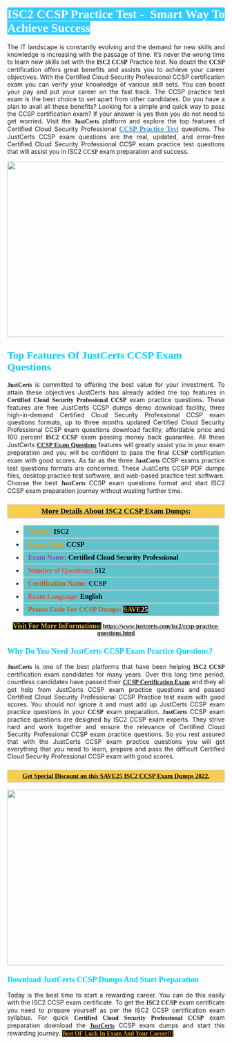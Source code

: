 <h1 style="text-align: justify;"><span style="color:#ffffff;"><span style="font-family:Georgia,serif;"><strong><span style="background-color:#33ccff;">ISC2 CCSP Practice Test -  Smart Way To Achieve Success</span></strong></span></span></h1>

<p style="text-align: justify;">The IT landscape is constantly evolving and the demand for new skills and knowledge is increasing with the passage of time. It’s never the wrong time to learn new skills set with the <span style="font-family:Georgia,serif;"><strong>ISC2 CCSP</strong></span> Practice test. No doubt the <span style="font-family:Georgia,serif;"><strong>CCSP</strong></span> certification offers great benefits and assists you to achieve your career objectives. With the Certified Cloud Security Professional CCSP certification exam you can verify your knowledge of various skill sets. You can boost your pay and put your career on the fast track. The CCSP practice test exam is the best choice to set apart from other candidates. Do you have a plan to avail all these benefits? Looking for a simple and quick way to pass the CCSP certification exam? If your answer is yes then you do not need to get worried. Visit the <span style="font-family:Georgia,serif;"><span style="font-size:14px;"><strong>JustCerts</strong></span></span> platform and explore the top features of Certified Cloud Security Professional <a href="https://www.justcerts.com/isc2/ccsp-practice-questions.html"><span style="color:#3498db;"><span style="font-size:16px;"><span style="font-family:Georgia,serif;"><strong>CCSP Practice Test</strong></span></span></span></a> questions. The JustCerts CCSP exam questions are the real, updated, and error-free Certified Cloud Security Professional CCSP exam practice test questions that will assist you in ISC2 <span style="color:#000000;"><span style="font-size:14px;"><span style="font-family:Georgia,serif;">CCSP </span></span></span>exam preparation and success.</p>

<p style="text-align: center;"><a href="https://www.justcerts.com/isc2/ccsp-practice-questions.html"><img alt="" src="https://i.imgur.com/3zmepCe.jpg" style="width: 720px; height: 405px;" /></a></p>

<h2 style="margin-right:0in; margin-left:0in"><span style="color:#00ccff;"><span style="font-family:Georgia,serif;"><strong><span style="font-size:18pt">Top Features Of JustCerts CCSP Exam Questions</span></strong></span></span></h2>

<p style="text-align: justify;"><span style="font-family:Georgia,serif;"><span style="font-size:14px;"><strong>JustCerts</strong></span></span> is committed to offering the best value for your investment. To attain these objectives JustCerts has already added the top features in <span style="font-family:Georgia,serif;"><strong>Certified Cloud Security Professional CCSP</strong></span> exam practice questions. These features are free JustCerts CCSP dumps demo download facility, three high-in-demand Certified Cloud Security Professional CCSP exam questions formats, up to three months updated Certified Cloud Security Professional CCSP exam questions download facility, affordable price and 100 percent <span style="font-family:Georgia,serif;"><strong>ISC2 CCSP</strong></span> exam passing money back guarantee. All these JustCerts <a href="https://www.justcerts.com/isc2/ccsp-practice-questions.html"><span style="font-size:14px;"><span style="font-family:Georgia,serif;"><strong>CCSP Exam Questions</strong></span></span></a> features will greatly assist you in your exam preparation and you will be confident to pass the final <span style="font-family:Georgia,serif;"><strong> CCSP</strong></span> certification exam with good scores. As far as the three <span style="font-size:14px;"><span style="font-family:Georgia,serif;"><strong>JustCerts</strong></span></span> CCSP exams practice test questions formats are concerned. These JustCerts CCSP PDF dumps files, desktop practice test software, and web-based practice test software. Choose the best <span style="font-size:14px;"><span style="font-family:Georgia,serif;"><strong>JustCerts</strong></span></span> CCSP exam questions format and start ISC2 CCSP exam preparation journey without wasting further time.</p>

<h3 style="background: #f7ce50; border: 1px solid rgb(204, 204, 204); padding: 5px 10px; text-align: center;"><span style="font-family:Georgia,serif;"><u><u><span style="color:#000000;"><span style="font-size:11pt"><span style="line-height:normal"><b><span style="font-size:13.0pt"><span cambria="">More Details About ISC2 CCSP Exam Dumps:</span></span></b></span></span></span></u></u></span></h3>

<ul>
	<li style="margin:0cm 10pt">
	<div style="background:#61c4cd; border: 1px solid rgb(204, 204, 204); padding: 5px 10px; text-align: justify;"><span style="font-family:Georgia,serif;"><span style="font-size:11pt"><span style="line-height:normal"><b><span style="font-size:12.0pt"><span new="" roman="" times=""><span style="color:#f39c12;">Vendor:</span> <span style="color:#000000;">ISC2</span></span></span></b></span></span></span></div>
	</li>
	<li style="margin:0cm 10pt">
	<div style="background: #61c4cd; border: 1px solid rgb(204, 204, 204); padding: 5px 10px; text-align: justify;"><span style="font-family:Georgia,serif;"><span style="font-size:11pt"><span style="line-height:normal"><b><span style="font-size:12.0pt"><span new="" roman="" times=""><span style="color:#f39c12;">Exam Code:</span> <span style="color:#000000;">CCSP</span></span></span></b></span></span></span></div>
	</li>
	<li style="margin:0cm 10pt">
	<div style="background: #61c4cd; border: 1px solid rgb(204, 204, 204); padding: 5px 10px; text-align: justify;"><span style="font-family:Georgia,serif;"><span style="font-size:11pt"><span style="line-height:normal"><b><span style="font-size:12.0pt"><span new="" roman="" times=""><span style="color:#8e44ad;">Exam Name:</span> <span style="color:#000000;">Certified Cloud Security Professional</span></span></span></b></span></span></span></div>
	</li>
	<li style="margin:0cm 10pt">
	<div style="background: #61c4cd; border: 1px solid rgb(204, 204, 204); padding: 5px 10px;"><span style="font-family:Georgia,serif;"><span style="font-size:11pt"><span style="line-height:normal"><b><span style="font-size:12.0pt"><span new="" roman="" times=""><span style="color:#e74c3c;">Number of Questions:</span><span style="color:#000000;"><span style="color:#f1c40f;"> </span>512</span></span></span></b></span></span></span></div>
	</li>
	<li style="margin:0cm 10pt">
	<div style="background: #61c4cd; border: 1px solid rgb(204, 204, 204); padding: 5px 10px; text-align: justify;"><span style="font-family:Georgia,serif;"><span style="font-size:11pt"><span style="line-height:normal"><b><span style="font-size:12.0pt"><span new="" roman="" times=""><span style="color:#d35400;">Certification Name:</span> CCSP</span></span></b></span></span></span></div>
	</li>
	<li style="margin:0cm 10pt">
	<div style="background: #61c4cd; border: 1px solid rgb(204, 204, 204); padding: 5px 10px; text-align: justify;"><span style="font-family:Georgia,serif;"><span style="font-size:11pt"><span style="line-height:normal"><b><span style="font-size:12.0pt"><span new="" roman="" times=""><span style="color:#e74c3c;">Exam Language:</span> <span style="color:#000000;">English</span></span></span></b></span></span></span></div>
	</li>
	<li style="margin:0cm 10pt">
	<div style="background: #61c4cd; border: 1px solid rgb(204, 204, 204); padding: 5px 10px;"><span style="font-family:Georgia,serif;"><span style="font-size:11pt"><span style="line-height:normal"><b><span style="font-size:12.0pt"><span new="" roman="" times=""><span style="color:#d35400;">Promo Code For CCSP Dumps:</span><span style="color:#f1c40f;"> <span style="background-color:#000000;">SAVE</span></span><span style="color:#ffffff;"><span style="background-color:#000000;">25</span></span></span></span></b></span></span></span></div>
	</li>
</ul>

<p style="text-align: center;"><span style="font-family:Georgia,serif;"><strong><span style="font-size:16px;"><span style="color:#f1c40f;"><span style="background-color:#000000;">Visit For More InFormations:</span></span></span> <a href="https://www.justcerts.com/isc2/ccsp-practice-questions.html">https://www.justcerts.com/isc2/ccsp-practice-questions.html</a></strong></span></p>

<h3 style="margin-right:0in; margin-left:0in"><span style="color:#00ccff;"><span style="font-family:Georgia,serif;"><strong><span style="font-size:13.5pt">Why Do You Need JustCerts CCSP Exam Practice Questions?</span></strong></span></span></h3>

<p style="text-align: justify;"><span style="font-size:14px;"><span style="font-family:Georgia,serif;"><strong>JustCerts</strong></span></span> is one of the best platforms that have been helping <span style="font-family:Georgia,serif;"><strong>ISC2 CCSP</strong></span> certification exam candidates for many years. Over this long time period, countless candidates have passed their <a href="https://www.justcerts.com/isc2/cloud-security-certification-exams.html"><span style="font-size:14px;"><span style="font-family:Georgia,serif;"><strong>CCSP Certification Exam</strong></span></span></a> and they all got help from JustCerts CCSP exam practice questions and passed Certified Cloud Security Professional CCSP Practice test exam with good scores. You should not ignore it and must add up JustCerts CCSP exam practice questions in your <span style="font-family:Georgia,serif;"><strong> CCSP</strong></span> exam preparation. <span style="font-family:Georgia,serif;"><strong><span style="font-size:14px;">JustCerts</span></strong></span> CCSP exam practice questions are designed by ISC2 CCSP exam experts. They strive hard and work together and ensure the relevance of Certified Cloud Security Professional CCSP exam practice questions. So you rest assured that with the JustCerts CCSP exam practice questions you will get everything that you need to learn, prepare and pass the difficult Certified Cloud Security Professional CCSP exam with good scores.</p>

<h3 style="background: rgb(247, 206, 80); border: 1px solid rgb(204, 204, 204); padding: 5px 10px; text-align: center;"><span style="font-family:Georgia,serif;"><u><span style="color:#000000;"><span style="font-size:11pt;"><span style="line-height:normal;"><b><span cambria="">Get Special Discount on this SAVE25 ISC2 CCSP Exam Dumps 2022.</span></b></span></span></span></u></span></h3>

<p style="text-align: center;"><a href="https://www.justcerts.com/isc2/ccsp-practice-questions.html"><img alt="" src="https://i.imgur.com/fQyYzMS.jpg" style="width: 720px; height: 405px;" /></a></p>

<h3 style="margin-right:0in; margin-left:0in"><span style="color:#00ccff;"><span style="font-family:Georgia,serif;"><strong><span style="font-size:13.5pt">Download JustCerts CCSP Dumps And Start Preparation</span></strong></span></span></h3>

<p style="text-align: justify;">Today is the best time to start a rewarding career. You can do this easily with the ISC2 CCSP exam certificate. To get the <span style="font-family:Georgia,serif;"><strong>ISC2 CCSP</strong></span> exam certificate you need to prepare yourself as per the ISC2 CCSP certification exam syllabus. For quick <span style="font-family:Georgia,serif;"><strong>Certified Cloud Security Professional CCSP</strong></span> exam preparation download the <a href="https://www.justcerts.com/"><strong><span style="font-family:Georgia,serif;"><span style="font-size:14px;">JustCerts</span></span></strong></a> CCSP exam dumps and start this rewarding journey. <span style="color:#f39c12;"><span style="font-family:Georgia,serif;"><span style="font-size:14px;"><strong><span style="background-color:#000000;">Best OF Luck In Exam And Your Career!!!</span></strong></span></span></span></p>
